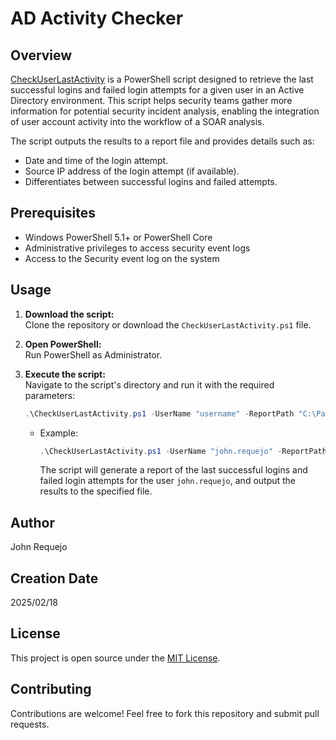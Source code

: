 # AD Activity Checker

## Overview

[CheckUserLastActivity](https://github.com/JohnRequejoLopez/PowershellUsefulScripts/tree/main/ADActivityChecker/CheckUserLastActivity.ps1) is a PowerShell script designed to retrieve the last successful logins and failed login attempts for a given user in an Active Directory environment. This script helps security teams gather more information for potential security incident analysis, enabling the integration of user account activity into the workflow of a SOAR analysis.

The script outputs the results to a report file and provides details such as:

- Date and time of the login attempt.
- Source IP address of the login attempt (if available).
- Differentiates between successful logins and failed attempts.

## Prerequisites

- Windows PowerShell 5.1+ or PowerShell Core  
- Administrative privileges to access security event logs  
- Access to the Security event log on the system  

## Usage

1. **Download the script:**  
   Clone the repository or download the `CheckUserLastActivity.ps1` file.

2. **Open PowerShell:**  
   Run PowerShell as Administrator.

3. **Execute the script:**  
   Navigate to the script's directory and run it with the required parameters:

   ```powershell
   .\CheckUserLastActivity.ps1 -UserName "username" -ReportPath "C:\Path\To\Report.txt"
   ```

   - Example:
     ```powershell
     .\CheckUserLastActivity.ps1 -UserName "john.requejo" -ReportPath "C:\Reports\JohnRequejo_ActivityReport.txt"
     ```
     The script will generate a report of the last successful logins and failed login attempts for the user `john.requejo`, and output the results to the specified file.

## Author

John Requejo

## Creation Date 

2025/02/18

## License

This project is open source under the [MIT License](https://opensource.org/licenses/MIT).


## Contributing

Contributions are welcome! Feel free to fork this repository and submit pull requests.